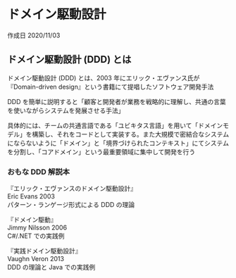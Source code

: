 # ドメイン駆動設計

作成日 2020/11/03

## ドメイン駆動設計 (DDD) とは

ドメイン駆動設計 (DDD) とは、2003 年にエリック・エヴァンス氏が『Domain-driven design』という書籍にて提唱したソフトウェア開発手法

DDD を簡単に説明すると「顧客と開発者が業務を戦略的に理解し、共通の言葉を使いながらシステムを発展させる手法」

具体的には、チームの共通言語である「ユビキタス言語」を用いて「ドメインモデル」を構築し、それをコードとして実装する。また大規模で密結合なシステムにならないように「ドメイン」と「境界づけられたコンテキスト」にてシステムを分割し、「コアドメイン」という最重要領域に集中して開発を行う

### おもな DDD 解説本

『エリック・エヴァンスのドメイン駆動設計』\
Eric Evans 2003\
パターン・ランゲージ形式による DDD の理論

『ドメイン駆動』\
Jimmy Nilsson 2006\
C#/.NET での実践例

『実践ドメイン駆動設計』\
Vaughn Veron 2013\
DDD の理論と Java での実践例
